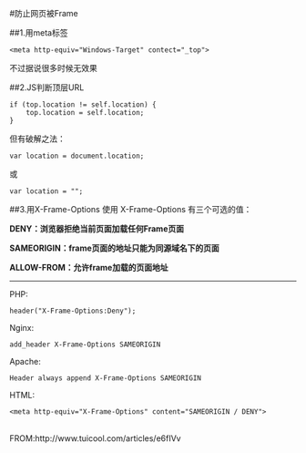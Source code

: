 #防止网页被Frame

##1.用meta标签
<pre><code>&lt;meta http-equiv="Windows-Target" contect="_top"&gt;
</code></pre>
不过据说很多时候无效果

##2.JS判断顶层URL
<pre><code>if (top.location != self.location) {
	top.location = self.location;
}
</code></pre>
但有破解之法：
<pre><code>var location = document.location;</code></pre>
或
<pre><code>var location = "";</code></pre>

##3.用X-Frame-Options
使用 X-Frame-Options 有三个可选的值：

**DENY：浏览器拒绝当前页面加载任何Frame页面**

**SAMEORIGIN：frame页面的地址只能为同源域名下的页面**

**ALLOW-FROM：允许frame加载的页面地址**

<hr/>

PHP:
<pre><code>header("X-Frame-Options:Deny");</code></pre>
Nginx:
<pre><code>add_header X-Frame-Options SAMEORIGIN</code></pre>
Apache:
<pre><code>Header always append X-Frame-Options SAMEORIGIN</code></pre>
HTML:
<pre><code>&lt;meta http-equiv="X-Frame-Options" content="SAMEORIGIN / DENY"&gt;</code></pre>

<br/>
FROM:http://www.tuicool.com/articles/e6fIVv


